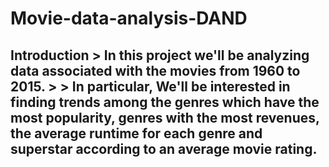 # Movie-data-analysis-DAND
## Introduction >  In this project we'll be analyzing data associated with the movies from 1960 to 2015. > > In particular, We'll be interested in finding trends among the genres which have the most popularity, genres with the most revenues, the average runtime for each genre and superstar according to an average movie rating.
